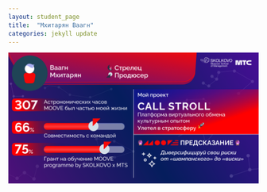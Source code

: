 ```yaml
---
layout: student_page
title:  "Мхитарян Ваагн"
categories: jekyll update
---
```

<img class="img-fluid" src="/img/posts/Мхитарян Ваагн.png" alt="moove-1">
